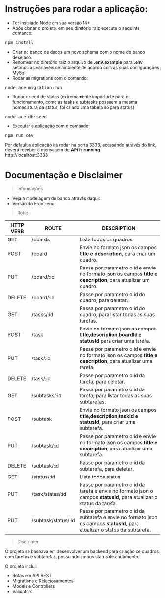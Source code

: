 # Instruções para rodar a aplicação:

* Ter instalado Node em sua versão 14+
* Após clonar o projeto, em seu diretório raiz execute o seguinte comando:
<pre>npm install</pre>
* Criar no banco de dados um novo schema com o nome do banco desejado.
* Renomear no diretório raiz o arquivo de <b>.env.example</b> para <b>.env</b> setando as variaveis de ambiente de acordo com as suas configurações MySql.
* Rodar as migrations com o comando:
<pre>node ace migration:run</pre>
* Rodar o seed de status (extremamente importante para o funcionamento, como as tasks e subtasks possuem a mesma nomeclatura de status, foi criado uma tabela só para status)
<pre>node ace db:seed</pre>
* Executar a aplicação com o comando:
<pre>npm run dev</pre>

Por default a aplicação irá rodar na porta 3333, acessando através do link, deverá receber a mensagem de <b>API is running</b><br>
http://localhost:3333

# Documentação e Disclaimer

> Informações
* Veja a modelagem do banco através daqui:
* Versão do Front-end: 


> Rotas

| HTTP VERB           |  ROUTE              |  DESCRIPTION        |
| ------------------- | ------------------- | ------------------- |
|  GET                |  /boards            | Lista todos os quadros.|
|  POST               |  /board             | Envie no formato json os campos <b>title e description</b>, para criar um quadro.|
|  PUT               |  /board/:id             | Passe por parametro o id e envie no formato json os campos <b>title e description</b>, para atualizar um quadro.|
|  DELETE               |  /board/:id             | Passe por parametro o id do quadro, para deletar.|
|  GET                |  /tasks/:id            | Passa por parametro o id do quadro, para listar todas as suas tarefas.|
|  POST               |  /task             | Envie no formato json os campos <b>title,description,boardId e statusId</b> para criar uma tarefa.|
|  PUT               |  /task/:id             | Passe por parametro o id e envie no formato json os campos <b>title e description</b>, para atualizar uma tarefa.|
|  DELETE               |  /task/:id             | Passe por parametro o id da tarefa, para deletar.|
|  GET                |  /subtasks/:id            | Passa por parametro o id da tarefa, para listar todas as suas subtarefas.|
|  POST               |  /subtask             | Envie no formato json os campos <b>title,description,taskId e statusId</b>, para criar uma subtarefa.|
|  PUT               |  /subtask/:id             | Passe por parametro o id e envie no formato json os campos <b>title e description</b>, para atualizar uma subtarefa.|
|  DELETE               |  /subtask/:id             | Passe por parametro o id da subtarefa, para deletar.|
|  GET                |  /status/:id            | Lista todos status |
|  PUT               |  /task/status/:id             | Passe por parametro o id da tarefa e envie no formato json o campos <b>statusId</b>, para atualizar o status da tarefa.|
|  PUT               |  /subtask/status/:id             | Passe por parametro o id da subtarefa e envie no formato json os campos <b>statusId</b>, para atualizar o status da subtarefa.|


> Disclaimer


O projeto se baseava em desenvolver um backend para criação de quadros. com tarefas e subtarefas, possuindo ambos status de andamento.

O projeto inclui:

* Rotas em API REST
* Migrations e Relacionamentos
* Models e Controllers
* Validators


